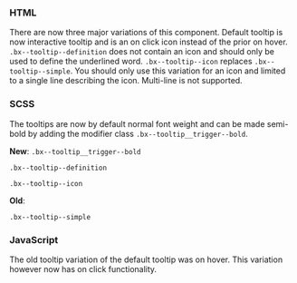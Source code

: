 ### HTML

There are now three major variations of this component. Default tooltip is now interactive tooltip and is an on click icon instead of the prior on hover. `.bx--tooltip--definition` does not contain an icon and should only be used to define the underlined word. `.bx--tooltip--icon` replaces `.bx--tooltip--simple`. You should only use this variation for an icon and limited to a single line describing the icon. Multi-line is not supported.

### SCSS

The tooltips are now by default normal font weight and can be made semi-bold by adding the modifier class `.bx--tooltip__trigger--bold`.

**New**:
`.bx--tooltip__trigger--bold`

`.bx--tooltip--definition`

`.bx--tooltip--icon`

**Old**:

`.bx--tooltip--simple`

### JavaScript

The old tooltip variation of the default tooltip was on hover. This variation however now has on click functionality.
